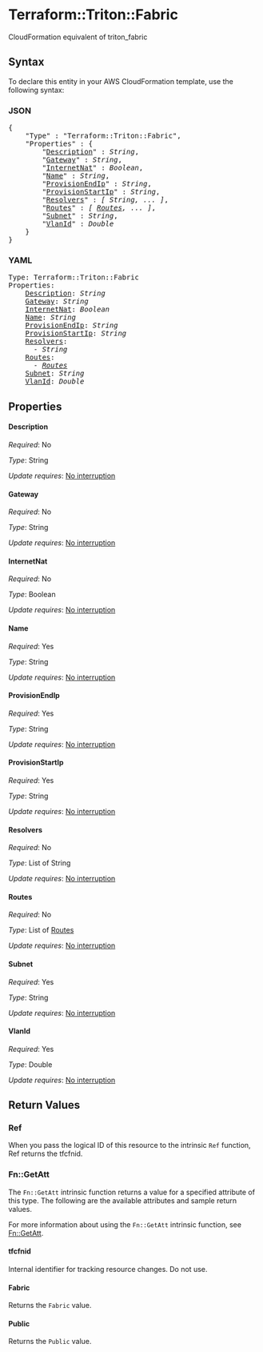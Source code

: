 # Terraform::Triton::Fabric

CloudFormation equivalent of triton_fabric

## Syntax

To declare this entity in your AWS CloudFormation template, use the following syntax:

### JSON

<pre>
{
    "Type" : "Terraform::Triton::Fabric",
    "Properties" : {
        "<a href="#description" title="Description">Description</a>" : <i>String</i>,
        "<a href="#gateway" title="Gateway">Gateway</a>" : <i>String</i>,
        "<a href="#internetnat" title="InternetNat">InternetNat</a>" : <i>Boolean</i>,
        "<a href="#name" title="Name">Name</a>" : <i>String</i>,
        "<a href="#provisionendip" title="ProvisionEndIp">ProvisionEndIp</a>" : <i>String</i>,
        "<a href="#provisionstartip" title="ProvisionStartIp">ProvisionStartIp</a>" : <i>String</i>,
        "<a href="#resolvers" title="Resolvers">Resolvers</a>" : <i>[ String, ... ]</i>,
        "<a href="#routes" title="Routes">Routes</a>" : <i>[ <a href="routes.md">Routes</a>, ... ]</i>,
        "<a href="#subnet" title="Subnet">Subnet</a>" : <i>String</i>,
        "<a href="#vlanid" title="VlanId">VlanId</a>" : <i>Double</i>
    }
}
</pre>

### YAML

<pre>
Type: Terraform::Triton::Fabric
Properties:
    <a href="#description" title="Description">Description</a>: <i>String</i>
    <a href="#gateway" title="Gateway">Gateway</a>: <i>String</i>
    <a href="#internetnat" title="InternetNat">InternetNat</a>: <i>Boolean</i>
    <a href="#name" title="Name">Name</a>: <i>String</i>
    <a href="#provisionendip" title="ProvisionEndIp">ProvisionEndIp</a>: <i>String</i>
    <a href="#provisionstartip" title="ProvisionStartIp">ProvisionStartIp</a>: <i>String</i>
    <a href="#resolvers" title="Resolvers">Resolvers</a>: <i>
      - String</i>
    <a href="#routes" title="Routes">Routes</a>: <i>
      - <a href="routes.md">Routes</a></i>
    <a href="#subnet" title="Subnet">Subnet</a>: <i>String</i>
    <a href="#vlanid" title="VlanId">VlanId</a>: <i>Double</i>
</pre>

## Properties

#### Description

_Required_: No

_Type_: String

_Update requires_: [No interruption](https://docs.aws.amazon.com/AWSCloudFormation/latest/UserGuide/using-cfn-updating-stacks-update-behaviors.html#update-no-interrupt)

#### Gateway

_Required_: No

_Type_: String

_Update requires_: [No interruption](https://docs.aws.amazon.com/AWSCloudFormation/latest/UserGuide/using-cfn-updating-stacks-update-behaviors.html#update-no-interrupt)

#### InternetNat

_Required_: No

_Type_: Boolean

_Update requires_: [No interruption](https://docs.aws.amazon.com/AWSCloudFormation/latest/UserGuide/using-cfn-updating-stacks-update-behaviors.html#update-no-interrupt)

#### Name

_Required_: Yes

_Type_: String

_Update requires_: [No interruption](https://docs.aws.amazon.com/AWSCloudFormation/latest/UserGuide/using-cfn-updating-stacks-update-behaviors.html#update-no-interrupt)

#### ProvisionEndIp

_Required_: Yes

_Type_: String

_Update requires_: [No interruption](https://docs.aws.amazon.com/AWSCloudFormation/latest/UserGuide/using-cfn-updating-stacks-update-behaviors.html#update-no-interrupt)

#### ProvisionStartIp

_Required_: Yes

_Type_: String

_Update requires_: [No interruption](https://docs.aws.amazon.com/AWSCloudFormation/latest/UserGuide/using-cfn-updating-stacks-update-behaviors.html#update-no-interrupt)

#### Resolvers

_Required_: No

_Type_: List of String

_Update requires_: [No interruption](https://docs.aws.amazon.com/AWSCloudFormation/latest/UserGuide/using-cfn-updating-stacks-update-behaviors.html#update-no-interrupt)

#### Routes

_Required_: No

_Type_: List of <a href="routes.md">Routes</a>

_Update requires_: [No interruption](https://docs.aws.amazon.com/AWSCloudFormation/latest/UserGuide/using-cfn-updating-stacks-update-behaviors.html#update-no-interrupt)

#### Subnet

_Required_: Yes

_Type_: String

_Update requires_: [No interruption](https://docs.aws.amazon.com/AWSCloudFormation/latest/UserGuide/using-cfn-updating-stacks-update-behaviors.html#update-no-interrupt)

#### VlanId

_Required_: Yes

_Type_: Double

_Update requires_: [No interruption](https://docs.aws.amazon.com/AWSCloudFormation/latest/UserGuide/using-cfn-updating-stacks-update-behaviors.html#update-no-interrupt)

## Return Values

### Ref

When you pass the logical ID of this resource to the intrinsic `Ref` function, Ref returns the tfcfnid.

### Fn::GetAtt

The `Fn::GetAtt` intrinsic function returns a value for a specified attribute of this type. The following are the available attributes and sample return values.

For more information about using the `Fn::GetAtt` intrinsic function, see [Fn::GetAtt](https://docs.aws.amazon.com/AWSCloudFormation/latest/UserGuide/intrinsic-function-reference-getatt.html).

#### tfcfnid

Internal identifier for tracking resource changes. Do not use.

#### Fabric

Returns the <code>Fabric</code> value.

#### Public

Returns the <code>Public</code> value.

